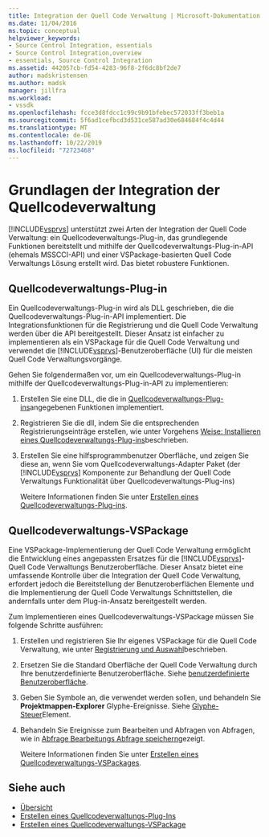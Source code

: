 ```yaml
---
title: Integration der Quell Code Verwaltung | Microsoft-Dokumentation
ms.date: 11/04/2016
ms.topic: conceptual
helpviewer_keywords:
- Source Control Integration, essentials
- Source Control Integration,overview
- essentials, Source Control Integration
ms.assetid: 442057cb-fd54-4283-96f8-2f6dc8bf2de7
author: madskristensen
ms.author: madsk
manager: jillfra
ms.workload:
- vssdk
ms.openlocfilehash: fcce3d8fdcc1c99c9b91bfebec572033ff3beb1a
ms.sourcegitcommit: 5f6ad1cefbcd3d531ce587ad30e684684f4c4d44
ms.translationtype: MT
ms.contentlocale: de-DE
ms.lasthandoff: 10/22/2019
ms.locfileid: "72723468"
---
```

# <a name="source-control-integration-essentials"></a>Grundlagen der Integration der Quellcodeverwaltung
[!INCLUDE[vsprvs](../../code-quality/includes/vsprvs_md.md)] unterstützt zwei Arten der Integration der Quell Code Verwaltung: ein Quellcodeverwaltungs-Plug-in, das grundlegende Funktionen bereitstellt und mithilfe der Quellcodeverwaltungs-Plug-in-API (ehemals MSSCCI-API) und einer VSPackage-basierten Quell Code Verwaltungs Lösung erstellt wird. Das bietet robustere Funktionen.

## <a name="source-control-plug-in"></a>Quellcodeverwaltungs-Plug-in
 Ein Quellcodeverwaltungs-Plug-in wird als DLL geschrieben, die die Quellcodeverwaltungs-Plug-in-API implementiert. Die Integrationsfunktionen für die Registrierung und die Quell Code Verwaltung werden über die API bereitgestellt. Dieser Ansatz ist einfacher zu implementieren als ein VSPackage für die Quell Code Verwaltung und verwendet die [!INCLUDE[vsprvs](../../code-quality/includes/vsprvs_md.md)]-Benutzeroberfläche (UI) für die meisten Quell Code Verwaltungsvorgänge.

 Gehen Sie folgendermaßen vor, um ein Quellcodeverwaltungs-Plug-in mithilfe der Quellcodeverwaltungs-Plug-in-API zu implementieren:

1. Erstellen Sie eine DLL, die die in [Quellcodeverwaltungs-Plug-ins](../../extensibility/source-control-plug-ins.md)angegebenen Funktionen implementiert.

2. Registrieren Sie die dll, indem Sie die entsprechenden Registrierungseinträge erstellen, wie unter Vorgehens [Weise: Installieren eines Quellcodeverwaltungs-Plug-ins](../../extensibility/internals/how-to-install-a-source-control-plug-in.md)beschrieben.

3. Erstellen Sie eine hilfsprogrammbenutzer Oberfläche, und zeigen Sie diese an, wenn Sie vom Quellcodeverwaltungs-Adapter Paket (der [!INCLUDE[vsprvs](../../code-quality/includes/vsprvs_md.md)] Komponente zur Behandlung der Quell Code Verwaltungs Funktionalität über Quellcodeverwaltungs-Plug-ins)

   Weitere Informationen finden Sie unter [Erstellen eines Quellcodeverwaltungs-Plug-ins](../../extensibility/internals/creating-a-source-control-plug-in.md).

## <a name="source-control-vspackage"></a>Quellcodeverwaltungs-VSPackage
 Eine VSPackage-Implementierung der Quell Code Verwaltung ermöglicht die Entwicklung eines angepassten Ersatzes für die [!INCLUDE[vsprvs](../../code-quality/includes/vsprvs_md.md)]-Quell Code Verwaltungs Benutzeroberfläche. Dieser Ansatz bietet eine umfassende Kontrolle über die Integration der Quell Code Verwaltung, erfordert jedoch die Bereitstellung der Benutzeroberflächen Elemente und die Implementierung der Quell Code Verwaltungs Schnittstellen, die andernfalls unter dem Plug-in-Ansatz bereitgestellt werden.

 Zum Implementieren eines Quellcodeverwaltungs-VSPackage müssen Sie folgende Schritte ausführen:

1. Erstellen und registrieren Sie Ihr eigenes VSPackage für die Quell Code Verwaltung, wie unter [Registrierung und Auswahl](../../extensibility/internals/registration-and-selection-source-control-vspackage.md)beschrieben.

2. Ersetzen Sie die Standard Oberfläche der Quell Code Verwaltung durch Ihre benutzerdefinierte Benutzeroberfläche. Siehe [benutzerdefinierte Benutzeroberfläche](../../extensibility/internals/custom-user-interface-source-control-vspackage.md).

3. Geben Sie Symbole an, die verwendet werden sollen, und behandeln Sie **Projektmappen-Explorer** Glyphe-Ereignisse. Siehe [Glyphe-Steuer](../../extensibility/internals/glyph-control-source-control-vspackage.md)Element.

4. Behandeln Sie Ereignisse zum Bearbeiten und Abfragen von Abfragen, wie in [Abfrage Bearbeitungs Abfrage speichern](../../extensibility/internals/query-edit-query-save-source-control-vspackage.md)gezeigt.

   Weitere Informationen finden Sie unter [Erstellen eines Quellcodeverwaltungs-VSPackages](../../extensibility/internals/creating-a-source-control-vspackage.md).

## <a name="see-also"></a>Siehe auch
- [Übersicht](../../extensibility/internals/source-control-integration-overview.md)
- [Erstellen eines Quellcodeverwaltungs-Plug-Ins](../../extensibility/internals/creating-a-source-control-plug-in.md)
- [Erstellen eines Quellcodeverwaltungs-VSPackage](../../extensibility/internals/creating-a-source-control-vspackage.md)